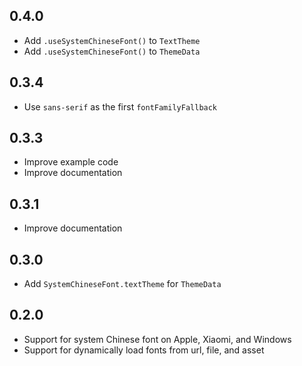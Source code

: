 ## 0.4.0

* Add `.useSystemChineseFont()` to `TextTheme`
* Add `.useSystemChineseFont()` to `ThemeData`
  
## 0.3.4

* Use `sans-serif` as the first `fontFamilyFallback`

## 0.3.3

* Improve example code
* Improve documentation

## 0.3.1

* Improve documentation
  
## 0.3.0

* Add `SystemChineseFont.textTheme` for `ThemeData`
  
## 0.2.0

* Support for system Chinese font on Apple, Xiaomi, and Windows
* Support for dynamically load fonts from url, file, and asset
